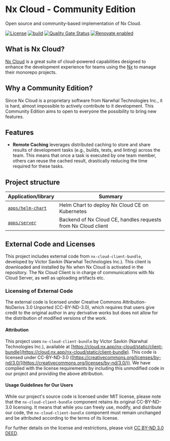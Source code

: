 # Nx Cloud - Community Edition

Open source and community-based implementation of Nx Cloud.

[![License](https://img.shields.io/github/license/clementguillot/nx-cloud-ce)]()
[![build](https://github.com/clementguillot/nx-cloud-ce/actions/workflows/ci.yaml/badge.svg)](https://github.com/clementguillot/nx-cloud-ce/actions/workflows/ci.yaml)
[![Quality Gate Status](https://sonarcloud.io/api/project_badges/measure?project=clementguillot_nx-cloud-ce&metric=alert_status)](https://sonarcloud.io/summary/new_code?id=clementguillot_nx-cloud-ce)
[![Renovate enabled](https://img.shields.io/badge/renovate-enabled-brightgreen.svg)](https://renovatebot.com/)

## What is Nx Cloud?

[Nx Cloud](https://nx.app) is a great suite of cloud-powered capabilities designed to enhance the development experience for teams using the [Nx](https://github.com/nrwl/nx) to manage their monorepo projects.

## Why a Community Edition?

Since Nx Cloud is a proprietary software from Narwhal Technologies Inc., it is hard, almost impossible to actively contribute to it development. This Community Edition aims to open to everyone the possibility to bring new features.

## Features

- **Remote Caching** leverages distributed caching to store and share results of development tasks (e.g., builds, tests, and linting) across the team. This means that once a task is executed by one team member, others can reuse the cached result, drastically reducing the time required for these tasks.

## Project structure

| Application/library                  | Summary                                                       |
|--------------------------------------|---------------------------------------------------------------|
| [`apps/helm-chart`](apps/helm-chart) | Helm Chart to deploy Nx Cloud CE on Kubernetes                |
| [`apps/server`](apps/server)         | Backend of Nx Cloud CE, handles requests from Nx Cloud client |

## External Code and Licenses

This project includes external code from `nx-cloud-client-bundle`, developed by Victor Savkin (Narwhal Technologies Inc.). This client is downloaded and installed by Nx when Nx Cloud is activated in the repository. The Nx Cloud Client is in charge of communications with Nx Cloud Server, as well as uploading artifacts etc.

### Licensing of External Code

The external code is licensed under Creative Commons Attribution-NoDerivs 3.0 Unported (CC-BY-ND-3.0), which requires that users give credit to the original author in any derivative works but does not allow for the distribution of modified versions of the work.

#### Attribution

This project uses `nx-cloud-client-bundle` by Victor Savkin (Narwhal Technologies Inc.), available at [https://cloud.nx.app/nx-cloud/static/client-bundle](https://cloud.nx.app/nx-cloud/static/client-bundle). This code is licensed under CC-BY-ND-3.0 ([https://creativecommons.org/licenses/by-nd/3.0/](https://creativecommons.org/licenses/by-nd/3.0/)). We have complied with the license requirements by including this unmodified code in our project and providing the above attribution.

#### Usage Guidelines for Our Users

While our project's source code is licensed under MIT license, please note that the `nx-cloud-client-bundle` component retains its original CC-BY-ND-3.0 licensing. It means that while you can freely use, modify, and distribute our code, the `nx-cloud-client-bundle` component must remain unchanged and be attributed according to the terms of its license.

For further details on the license and restrictions, please visit [CC BY-ND 3.0 DEED](https://creativecommons.org/licenses/by-nd/3.0/).
